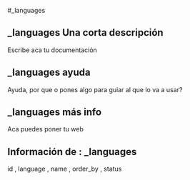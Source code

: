#_languages
## _languages Una corta descripción
Escribe aca tu documentación

## _languages ayuda
Ayuda, por que o pones algo para guiar al que lo va a usar?

## _languages más info
Aca puedes poner tu web

## Información de : _languages 
id , 
  language , 
  name , 
  order_by , 
  status 
  